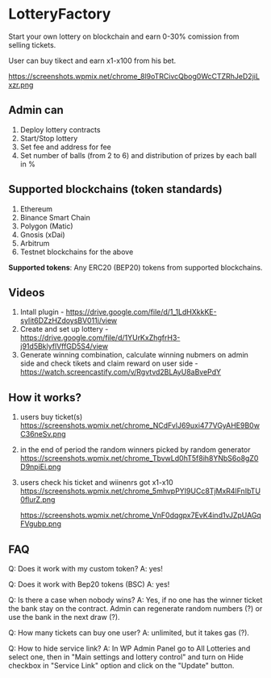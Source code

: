 # LotteryFactory

Start your own lottery on blockchain and earn 0-30% comission from selling tickets.

User can buy tikect and earn x1-x100 from his bet.

<https://screenshots.wpmix.net/chrome_8l9oTRCivcQbog0WcCTZRhJeD2jiLxzr.png>

## Admin can

1. Deploy lottery contracts
2. Start/Stop lottery
3. Set fee and address for fee
4. Set number of balls (from 2 to 6) and distribution of prizes by each ball in %

## Supported blockchains (token standards)

1. Ethereum
2. Binance Smart Chain
3. Polygon (Matic)
4. Gnosis (xDai)
5. Arbitrum
6. Testnet blockchains for the above

**Supported tokens**: Any ERC20 (BEP20) tokens from supported blockchains.

## Videos

1. Intall plugin - <https://drive.google.com/file/d/1_1LdHXkkKE-syIit6DZzHZdoysBV011j/view>
2. Create and set up lottery - <https://drive.google.com/file/d/1YUrKxZhgfrH3-j91d5BklyflVffGD5S4/view>
3. Generate winning combination, calculate winning nubmers on admin side and check tikets and claim reward on user side - <https://watch.screencastify.com/v/Rgvtvd2BLAyU8aBvePdY>

## How it works?

1. users buy ticket(s)
<https://screenshots.wpmix.net/chrome_NCdFvlJ69uxi477VGyAHE9B0wC36neSv.png>

2. in the end of period the random winners picked by random generator
<https://screenshots.wpmix.net/chrome_TbvwLd0hT5f8ih8YNbS6o8gZ0D9npiEi.png>

3. users check his ticket and wiinenrs got x1-x10
<https://screenshots.wpmix.net/chrome_5mhvpPYI9UCc8TjMxR4lFnIbTU0flurZ.png>

    <https://screenshots.wpmix.net/chrome_VnF0dqgpx7EvK4ind1vJZpUAGqFVgubp.png>

## FAQ

Q: Does it work with my custom token?
A: yes!

Q: Does it work with Bep20 tokens (BSC)
A: yes!

Q: Is there a case when nobody wins?
A: Yes, if no one has the winner ticket the bank stay on the contract. Admin can regenerate random numbers (?)  or use the bank in the next draw (?).

Q: How many tickets can buy one user?
A: unlimited, but it takes gas (?).

Q: How to hide service link?
A: In WP Admin Panel go to All Lotteries and select one, then in "Main settings and lottery control" and turn on Hide checkbox in "Service Link" option and click on the "Update" button.
